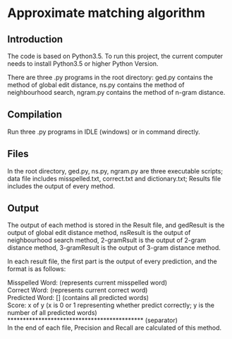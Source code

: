 # Approximate matching algorithm
Introduction
-------------
  
The code is based on Python3.5. To run this project, the current computer needs to install Python3.5 or higher Python Version.<br/>

There are three .py programs in the root directory: ged.py contains the method of global edit distance, ns.py contains the method of neighbourhood search, ngram.py contains the method of n-gram distance.<br/>
  
Compilation
-------------
  
Run three .py programs in IDLE (windows) or in command directly.<br/>
  
Files
-------------
  
In the root directory, ged.py, ns.py, ngram.py are three executable scripts; data file includes misspelled.txt, correct.txt and dictionary.txt; Results file includes the output of every method.<br/>
  
Output
-------------
  
The output of each method is stored in the Result file, and gedResult is the output of global edit distance method, nsResult is the output of neighbourhood search method, 2-gramRsult is the output of 2-gram distance method, 3-gramResult is the output of 3-gram distance method.<br/>

In each result file, the first part is the output of every prediction, and the format is as follows:<br/>

Misspelled Word: (represents current misspelled word)<br/>
Correct Word: (represents current correct word)<br/>
Predicted Word: [] (contains all predicted words)<br/>
Score: x of y (x is 0 or 1 representing whether predict correctly; y is the number of all predicted words)<br/>
******************************************** (separator)<br/>
In the end of each file, Precision and Recall are calculated of this method.<br/>
